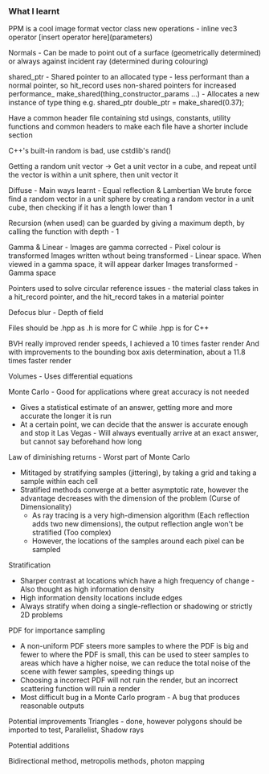 ### What I learnt
PPM is a cool image format
vector class new operations - inline vec3 operator \[insert operator here](parameters)

Normals - Can be made to point out of a surface (geometrically determined) or always against incident ray (determined during colouring)

shared_ptr<type> - Shared pointer to an allocated type - less performant than a normal pointer, so hit_record uses non-shared pointers for increased performance_
make_shared<thing>(thing_constructor_params ...) - Allocates a new instance of type thing
e.g. shared_ptr<double> double_ptr = make_shared<double>(0.37);

Have a common header file containing std usings, constants, utility functions and common headers to make each file have a shorter include section

C++'s built-in random is bad, use cstdlib's rand()

Getting a random unit vector -> Get a unit vector in a cube, and repeat until the vector is within a unit sphere, then unit vector it

Diffuse - Main ways learnt - Equal reflection & Lambertian
We brute force find a random vector in a unit sphere by creating a random vector in a unit cube, then checking if it has a length lower than 1

Recursion (when used) can be guarded by giving a maximum depth, by calling the function with depth - 1

Gamma & Linear - Images are gamma corrected - Pixel colour is transformed
Images written wthout being transformed - Linear space. When viewed in a gamma space, it will appear darker
Images transformed - Gamma space

Pointers used to solve circular reference issues - the material class takes in a hit_record pointer, and the hit_record takes in a material pointer

Defocus blur - Depth of field

Files should be .hpp as .h is more for C while .hpp is for C++

BVH really improved render speeds, I achieved a 10 times faster render
And with improvements to the bounding box axis determination, about a 11.8 times faster render

Volumes - Uses differential equations

Monte Carlo - Good for applications where great accuracy is not needed
- Gives a statistical estimate of an answer, getting more and more accurate the longer it is run
- At a certain point, we can decide that the answer is accurate enough and stop it
Las Vegas - Will always eventually arrive at an exact answer, but cannot say beforehand how long

Law of diminishing returns - Worst part of Monte Carlo
- Mititaged by stratifying samples (jittering), by taking a grid and taking a sample within each cell
- Stratified methods converge at a better asymptotic rate, however the advantage decreases with the dimension of the problem (Curse of Dimensionality)
	- As ray tracing is a very high-dimension algorithm (Each reflection adds two new dimensions), the output reflection angle won't be stratified (Too complex)
	- However, the locations of the samples around each pixel can be sampled

Stratification
- Sharper contrast at locations which have a high frequency of change - Also thought as high information density
- High information density locations include edges
- Always stratify when doing a single-reflection or shadowing or strictly 2D problems

PDF for importance sampling
- A non-uniform PDF steers more samples to where the PDF is big and fewer to where the PDF is small, this can be used to steer samples to areas which have a higher noise, we can reduce the total noise of the scene with fewer samples, speeding things up
- Choosing a incorrect PDF will not ruin the render, but an incorrect scattering function will ruin a render
- Most difficult bug in a Monte Carlo program - A bug that produces reasonable outputs

Potential improvements
Triangles - done, however polygons should be imported to test, Parallelist, Shadow rays

Potential additions

Bidirectional method, metropolis methods, photon mapping